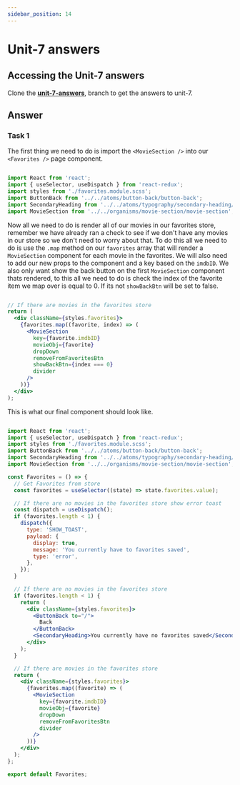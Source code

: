 ```yaml
---
sidebar_position: 14
---
```


# Unit-7 answers

## Accessing the Unit-7 answers

Clone the **[unit-7-answers](https://github.com/paul-blackwell/movie-search/tree/unit-7-answers)**, branch to get the answers to unit-7.


## Answer

### Task 1

The first thing we need to do is import the `<MovieSection />` into our `<Favorites />` page component.

``` js

import React from 'react';
import { useSelector, useDispatch } from 'react-redux';
import styles from './favorites.module.scss';
import ButtonBack from '../../atoms/button-back/button-back';
import SecondaryHeading from '../../atoms/typography/secondary-heading/secondary-heading';
import MovieSection from '../../organisms/movie-section/movie-section'; // Added

```

Now all we need to do is render all of our movies in our favorites store, remember we have already ran a check to see if we don't have any movies in our store so we don't need to worry about that. To do this all we need to do is use the `.map` method on our `favorites` array that will render a `MovieSection` component for each movie in the favorites. We will also need to add our new props to the component and a key based on the `imdbID`. We also only want show the back button on the first `MovieSection` component thats rendered, to this all we need to do is check the index of the favorite item we map over is equal to 0. If its not `showBackBtn` will be set to false.

``` jsx

// If there are movies in the favorites store
return (
  <div className={styles.favorites}>
    {favorites.map((favorite, index) => (
      <MovieSection
        key={favorite.imdbID}
        movieObj={favorite}
        dropDown
        removeFromFavoritesBtn
        showBackBtn={index === 0}
        divider
      />
    ))}
  </div>
);

```

This is what our final component should look like.


``` jsx

import React from 'react';
import { useSelector, useDispatch } from 'react-redux';
import styles from './favorites.module.scss';
import ButtonBack from '../../atoms/button-back/button-back';
import SecondaryHeading from '../../atoms/typography/secondary-heading/secondary-heading';
import MovieSection from '../../organisms/movie-section/movie-section';

const Favorites = () => {
  // Get Favorites from store
  const favorites = useSelector((state) => state.favorites.value);

  // If there are no movies in the favorites store show error toast
  const dispatch = useDispatch();
  if (favorites.length < 1) {
    dispatch({
      type: 'SHOW_TOAST',
      payload: {
        display: true,
        message: 'You currently have to favorites saved',
        type: 'error',
      },
    });
  }

  // If there are no movies in the favorites store
  if (favorites.length < 1) {
    return (
      <div className={styles.favorites}>
        <ButtonBack to="/">
          Back
        </ButtonBack>
        <SecondaryHeading>You currently have no favorites saved</SecondaryHeading>
      </div>
    );
  }

  // If there are movies in the favorites store
  return (
    <div className={styles.favorites}>
      {favorites.map((favorite) => (
        <MovieSection
          key={favorite.imdbID}
          movieObj={favorite}
          dropDown
          removeFromFavoritesBtn
          divider
        />
      ))}
    </div>
  );
};

export default Favorites;

```
